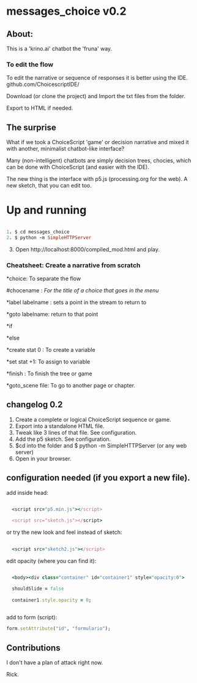 # messages_choice v0.2


## About:

This is a 'krino.ai' chatbot the 'fruna' way. 

### To edit the flow

To edit the narrative or sequence of responses it is better using the IDE. github.com/ChoicescriptIDE/

Download (or clone the project) and Import the txt files from the folder.

Export to HTML if needed. 

## The surprise

What if we took a ChoiceScript 'game' or decision narrative and mixed it with another, minimalist chatbot-like interface?

Many (non-intelligent) chatbots are simply decision trees, chocies, which can be done with ChoiceScript (and easier with the IDE).

The new thing is the interface with p5.js (processing.org for the web). A new sketch, that you can edit too.

# Up and running
```rb

1. $ cd messages_choice
2. $ python -m SimpleHTTPServer

```

3. Open http://localhost:8000/compiled_mod.html and play.

### Cheatsheet: Create a narrative from scratch

*choice: To separate the flow

#chocename : _For the title of a choice that goes in the menu_

*label labelname : sets a point in the stream to return to

*goto labelname: return to that point

*if

*else

*create stat 0 : To create a variable

*set stat +1: To assign to variable

*finish : To finish the tree or game

*goto_scene file: To go to another page or chapter.

## changelog 0.2

1. Create a complete or logical ChoiceScript sequence or game. 
2. Export into a standalone HTML file. 
3. Tweak like 3 lines of that file. See configuration. 
4. Add the p5 sketch. See configuration.
5. $cd into the folder and $ python -m SimpleHTTPServer (or any web server)
6. Open in your browser. 


## configuration needed (if you export a new file).

add inside head:
```rb

  <script src="p5.min.js"></script>
  
  <script src="sketch.js"></script>

```

or try the new look and feel instead of sketch:

```rb
  
  <script src="sketch2.js"></script>

```


edit opacity (where you can find it): 

```rb

  <body><div class="container" id="container1" style="opacity:0">

  shouldSlide = false
  
  container1.style.opacity = 0; 
  
```

add to form (script):

```rb
form.setAttribute("id", "formulario"); 
```


## Contributions

I don't have a plan of attack right now.

Rick.
